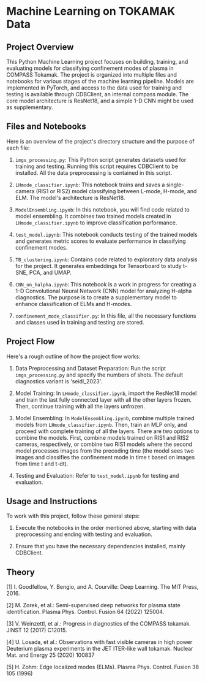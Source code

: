 # Machine Learning on TOKAMAK Data

## Project Overview

This Python Machine Learning project focuses on building, training, and evaluating models for classifying confinement modes of plasma in COMPASS Tokamak. The project is organized into multiple files and notebooks for various stages of the machine learning pipeline. Models are implemented in PyTorch, and access to the data used for training and testing is available through CDBClient, an internal compass module. The core model architecture is ResNet18, and a simple 1-D CNN might be used as supplementary.

## Files and Notebooks

Here is an overview of the project's directory structure and the purpose of each file:

1. `imgs_processing.py`: This Python script generates datasets used for training and testing. Running this script requires CDBClient to be installed. All the data preprocessing is contained in this script.

2. `LHmode_classifier.ipynb`: This notebook trains and saves a single-camera (RIS1 or RIS2) model classifying between L-mode, H-mode, and ELM. The model's architecture is ResNet18.

3. `ModelEnsembling.ipynb`: In this notebook, you will find code related to model ensembling. It combines two trained models created in `LHmode_classifier.ipynb` to improve classification performance.

4. `test_model.ipynb`: This notebook conducts testing of the trained models and generates metric scores to evaluate performance in classifying confinement modes.

5. `TB_clustering.ipynb`: Contains code related to exploratory data analysis for the project. It generates embeddings for Tensorboard to study t-SNE, PCA, and UMAP.

6. `CNN_on_halpha.ipynb`: This notebook is a work in progress for creating a 1-D Convolutional Neural Network (CNN) model for analyzing H-alpha diagnostics. The purpose is to create a supplementary model to enhance classification of ELMs and H-modes.

7. `confinement_mode_classifier.py`: In this file, all the necessary functions and classes used in training and testing are stored.

## Project Flow

Here's a rough outline of how the project flow works:

1. Data Preprocessing and Dataset Preparation: Run the script `imgs_processing.py` and specify the numbers of shots. The default diagnostics variant is 'seidl_2023'.

2. Model Training: In `LHmode_classifier.ipynb`, import the ResNet18 model and train the last fully connected layer with all the other layers frozen. Then, continue training with all the layers unfrozen.

3. Model Ensembling: In `ModelEnsembling.ipynb`, combine multiple trained models from `LHmode_classifier.ipynb`. Then, train an MLP only, and proceed with complete training of all the layers. There are two options to combine the models. First, combine models trained on RIS1 and RIS2 cameras, respectively, or combine two RIS1 models where the second model processes images from the preceding time (the model sees two images and classifies the confinement mode in time t based on images from time t and t-dt).

4. Testing and Evaluation: Refer to `test_model.ipynb` for testing and evaluation.

## Usage and Instructions

To work with this project, follow these general steps:

1. Execute the notebooks in the order mentioned above, starting with data preprocessing and ending with testing and evaluation.

2. Ensure that you have the necessary dependencies installed, mainly CDBClient.

## Theory

[1] I. Goodfellow, Y. Bengio, and A. Courville: Deep Learning. The MIT Press, 2016.

[2] M. Zorek, et al.: Semi-supervised deep networks for plasma state identification. Plasma Phys. Control. Fusion 64 (2022) 125004.

[3] V. Weinzettl, et al.: Progress in diagnostics of the COMPASS tokamak. JINST 12 (2017) C12015.

[4] U. Losada, et al.: Observations with fast visible cameras in high power Deuterium plasma experiments in the JET ITER-like wall tokamak. Nuclear Mat. and Energy 25 (2020) 100837

[5] H. Zohm: Edge localized modes (ELMs). Plasma Phys. Control. Fusion 38 105  (1996)
